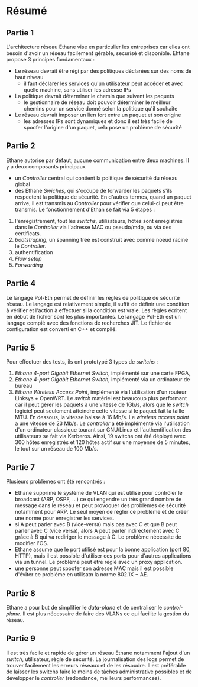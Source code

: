 # Résumé

## Partie 1
L'architecture réseau Ethane vise en particulier les entreprises car elles ont besoin d'avoir un réseau facilement gérable, securisé et disponible. Ehtane propose 3 principes fondamentaux :
* Le réseau devrait être régi par des politiques déclarées sur des noms de haut niveau
  * il faut déclarer les services qu'un utilisateur peut accéder et avec quelle machine, sans utiliser les adresse IPs
* La politique devrait déterminer le chemin que suivent les paquets
  * le gestionnaire de réseau doit pouvoir déterminer le meilleur chemins pour un service donné selon la politique qu'il souhaite
* Le réseau devrait imposer un lien fort entre un paquet et son origine
    * les adresses IPs sont dynamiques et donc il est très facile de spoofer l'origine d'un paquet, cela pose un problème de sécurité

## Partie 2
Ethane autorise par défaut, aucune communication entre deux machines. Il y a deux composants principaux
* un *Controller* central qui contient la politique de sécurité du réseau global
* des Ethane *Swiches*, qui s'occupe de forwarder les paquets s'ils respectent la politique de sécurité. En d'autres termes, quand un paquet arrive, il est transmis au *Controller* pour vérifier que celui-ci peut être transmis.
Le fonctionnement d'Ethan se fait via 5 étapes :
1. l'enregistrement, tout les *switchs*, utilisateurs, hôtes sont enregistrés dans le *Controller* via l'adresse MAC ou pseudo/mdp, ou via des certificats.
2. *bootstraping*, un spanning tree est construit avec comme noeud racine le *Controller*.
3. authentification
4. *Flow setup*
5. *Forwarding*

## Partie 4
Le langage Pol-Eth permet de définir les règles de politique de sécurité réseau. Le langage est relativement simple, il suffit de définir une condition à vérifier et l'action à effectuer si la condition est vraie. Les règles écritent en début de fichier sont les plus importantes. Le langage Pol-Eth est un langage compié avec des fonctions de recherches JIT. Le fichier de configuration est converti en C++ et compilé.

## Partie 5
Pour effectuer des tests, ils ont prototypé 3 types de *switchs* :
1. *Ethane 4-port Gigabit Ethernet Switch*, implémenté sur une carte FPGA,
2. *Ethane 4-port Gigabit Ethernet Switch*, implémenté via un ordinateur de bureau
3. *Ethane Wireless Access Point*, implémenté via l'utilisation d'un routeur Linksys + OpenWRT.
Le *switch* matériel est beaucoup plus performant car il peut gérer les paquets à une vitesse de 1Gb/s, alors que le *switch* logiciel peut seulement atteindre cette vitesse si le paquet fait la taille MTU. En dessous, la vitesse baisse à 16 Mb/s. Le *wireless access point* a une vitesse de 23 Mb/s.
Le *controller* a été implémenté via l'utilisation d'un ordinateur classique tourant sur GNU/Linux et l'authentification des utilisateurs se fait via Kerberos.
Ainsi, 19 switchs ont été déployé avec 300 hôtes enregistrés et 120 hôtes actif sur une moyenne de 5 minutes, le tout sur un réseau de 100 Mb/s.
## Partie 7
Plusieurs problèmes ont été rencontrés :
* Ethane supprime le système de VLAN qui est utilisé pour contrôler le broadcast (ARP, OSPF, ...) ce qui engendre un très grand nombre de message dans le réseau et peut provoquer des problèmes de sécurité notamment pour ARP. Le seul moyen de régler ce problème et de créer une norme pour enregistrer les services.
* si A peut parler avec B (vice-versa) mais pas avec C et que B peut parler avec C (vice versa), alors A peut parler indirectement avec C grâce à B qui va rediriger le message à C. Le problème nécessite de modifier l'OS.
* Ethane assume que le port utilisé est pour la bonne application (port 80, HTTP), mais il est possible d'utiliser ces ports pour d'autres applications via un tunnel. Le problème peut être réglé avec un proxy application.
* une personne peut spoofer son adresse MAC mais il est possible d'éviter ce problème en utilisatn la norme 802.1X + AE.
## Partie 8
Ethane a pour but de simplifier le *data-plane* et de centraliser le *control-plane*. Il est plus nécessaire de faire des VLANs ce qui facilite la gestion du réseau.
## Partie 9
Il est très facile et rapide de gérer un réseau Ethane notamment l'ajout d'un *switch*, utilisateur, règle de sécurité. La journalisation des logs permet de trouver facilement les erreurs réseaux et de les résoudre. Il est préférable de laisser les switchs faire le moins de tâches administrative possibles et de développer le *controller* (redondance, meilleurs performances).

